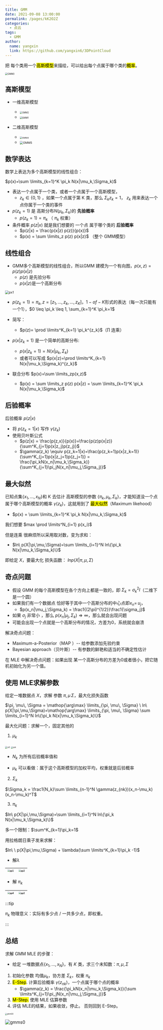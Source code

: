 ```yaml
---
title: GMM
date: 2021-09-08 13:00:00
permalink: /pages/kK2O2Z
categories: 
  - 点云
tags: 
  - GMM
author: 
  name: yangxin
  link: https://github.com/yangxin6/3DPointCloud
---
```




把 每个类用一个<mark>高斯模型</mark>来描绘，可以给出每个点属于哪个类的<mark>概率</mark>。

<img src="https://cdn.jsdelivr.net/gh/yangxin6/img-hosting@master/images/GMM0.41qkle17dm40.gif" alt="GMM0" style="zoom:50%;" />

## 高斯模型

- 一维高斯模型
  - <img src="https://cdn.jsdelivr.net/gh/yangxin6/img-hosting@master/images/GMM2.5oqjeo00ecw0.jpg" alt="GMM2" style="zoom:49%;" />
  - <img src="https://cdn.jsdelivr.net/gh/yangxin6/img-hosting@master/images/GMM1.5lrerp01o9s0.jpg" alt="GMM1" style="zoom:50%;" />

- 二维高斯模型
  - <img src="https://cdn.jsdelivr.net/gh/yangxin6/img-hosting@master/images/GMM4.67fifem81pw.jpg" alt="GMM4" style="zoom:48%;" />
  - <img src="https://cdn.jsdelivr.net/gh/yangxin6/img-hosting@master/images/GMM5.5jgb1ej00lg0.jpg" alt="GMM5" style="zoom:67%;" />



## 数学表达

数学上表达为多个高斯模型的线性组合：



$p(x)=\sum \limits_{k=1}^K \pi_k N(x|\mu_k,\Sigma_k)$



- 表达一个点属于一个类，或者一个点属于一个高斯模型，
  - $z_k \in \{0,1\}$ ，如果一个点属于第 K 类，那么 $\Sigma_k z_k =1$， $z_k$ 用来表达一个点你属于一个类的事件
- $p(z_k=1)$ 是 高斯分布$N(\mu_k,\Sigma_k)$的 **先验概率** 
  - $p(z_k=1) = \pi_k$ （ $\pi_k$ 权重）
- 条件概率 $p(z|x)$ 就是我们想要的 一个点 属于哪个类的 **后验概率**
  - $p(z|x) = \frac{p(x|z)  p(z)}{p(x)}$
  - $p(x) = \sum \limits_z p(z) p(x|z)$ （整个 GMM模型）



## 线性组合

- GMM多个高斯模型的线性组合，所以GMM 建模为一个有向图，$p(x,z) = p(z)p(x|z)$
  - $p(z)$ 是先验分布
  - $p(x|z)$是一个高斯分布

<img src="https://cdn.jsdelivr.net/gh/yangxin6/img-hosting@master/images/px1.924mz9hhyes.jpg" alt="px1" style="zoom:75%;" />

- $p(z_k=1) = \pi_k, z=[z_1,...,z_k,...,z_K]$，$1-of-K$形式的表达（每一次只能有一个1），$0 \leq \pi_k \leq 1, \sum_{k=1}^K \pi_k=1$
- 简写：
  - $p(z)= \prod \limits^K_{k=1} \pi_k^{z_k}$（$\prod$ 连乘）

- $p(x|z_k=1)$ 是一个简单的高斯分布:
  - $p(x|z_k=1)=N(x|\mu_k,\Sigma_k)$
  - 或者可以写成 $p(x|z)=\prod \limits^K_{k=1} N(x|\mu_k,\Sigma_k)^{z_k}$
- 联合分布 $p(x)=\sum \limits_zp(x,z)$
  - $p(x) = \sum \limits_z p(z) p(x|z) = \sum \limits_{k=1}^K \pi_k N(x|\mu_k,\Sigma_k)$





## 后验概率

后验概率 $p(z|x)$ 

- 将 $p(z_k=1|x)$ 写作 $\gamma(z_k)$
- 使用贝叶斯公式
  - $p(z|x) = \frac{p(z,x)}{p(x)}=\frac{p(z)p(x|z)}{\sum^K_{j=1}p(x|z_j)p(z_j)}$
  - $\gamma(z_k) \equiv p(z_k=1|x)=\frac{p(z_k=1)p(x|z_k=1)}{\sum^K_{j=1}p(x|z_j=1)p(z_j=1)} = \frac{\pi_kN(x_n|\mu_k,\Sigma_k)}{\sum^K_{j=1}\pi_jN(x_n|\mu_j,\Sigma_j)}$



## 最大似然

已知点集$\{x_1,...,x_N\}$和 K 去估计 高斯模型的参数 $\{\pi_k,\mu_k, \Sigma_k\}$，才能知道没一个点属于哪个高斯模型的概率 $\gamma(z_k)$，这就用到了 <mark>最大似然</mark>（Maximum likehood）



- $p(x) = \sum \limits_{k=1}^K \pi_k N(x|\mu_k,\Sigma_k)$ 



我们想要 $max \prod \limits^N_{i=1} p(x_i)$

但是连乘 很麻烦所以采用取对数，变为求和：



- $ln\ p(X|\pi,\mu,\Sigma)=\sum \limits_{i=1}^N ln\{\pi_k N(x|\mu_k,\Sigma_k)\}$

即给定 $X$，要最大化 损失函数： $lnp(X|\pi,\mu,\Sigma)$ 



## 奇点问题

- 假设 GMM 的每个高斯模型在各个方向上都是一致的，即 $\Sigma_k = \sigma^2_kI$（二维下是一个圆）
- 如果我们有一个数据点 恰好等于其中一个高斯分布的中心点即$x_n=\,u_j$， 
  - $p(x_n|\mu_j,\Sigma_k) = \frac1{(2\pi)^{1/2}}\frac1{\sigma_j}$ 
- 如果 $\sigma_j$ 非常小 ，那么 $p(x_n|\mu_j,\Sigma_k) \Rightarrow \infty$，那么就会出现问题
- 可能会出现一个点就是一个高斯分布的情况，方差为0，系统就会崩溃



解决奇点问题：

- Maximum-a-Posterior（MAP ）-- 给参数添加先验约束
- Bayesian approach（贝叶斯）-- 有参数的鲜艳和适当的不确定性估计



在 MLE 中解决奇点问题：如果出现 某一个高斯分布的方差为0或者很小，把它随机初始化为另一个值。



## 使用 MLE求解参数

给定一堆数据点 $X$，求解 参数 $\pi, \mu\, \Sigma$，最大化损失函数

$\pi, \mu\, \Sigma = \mathop{\arg\max} \limits_{\pi, \mu\, \Sigma} \ ln\ p(X|\pi,\mu,\Sigma)=\mathop{\arg\max} \limits_{\pi, \mu\, \Sigma} \sum \limits_{i=1}^N ln\{\pi_k N(x|\mu_k,\Sigma_k)\}$



最大化问题：求解一个，固定其他的



1. $\mu_k$

<img src="https://cdn.jsdelivr.net/gh/yangxin6/img-hosting@master/images/u0.4w34mqbxr5e0.jpg" alt="u0" style="zoom:46%;" />

<img src="https://cdn.jsdelivr.net/gh/yangxin6/img-hosting@master/images/uuk.12q9l7a9mz34.png" alt="uuk" style="zoom:40%;" />

- $N_k$ 为所有后验概率值和

- $\mu_k$ 可以看做：属于这个高斯模型的加权平均，权重就是后验概率



2.  $\Sigma_k$



$\Sigma_k = \frac1{N_k}\sum \limits_{n-1}^N \gamma(z_{nk})(x_n-\mu_k)(x_n-\mu_k)^T$



3. $\pi_k$

$ln\ p(X|\pi,\mu,\Sigma)=\sum \limits_{i=1}^N ln\{\pi_k N(x|\mu_k,\Sigma_k)\}$

多一个限制：$\sum^K_{k=1}\pi_k=1$



用拉格朗日乘子发来求解：

$ln\ \ p(X|\pi,\mu,\Sigma) + \lambda(\sum \limits^K_{k=1}\pi_k -1)$

- 解$\lambda$

| <img src="https://cdn.jsdelivr.net/gh/yangxin6/img-hosting@master/images/pp1.1dwsc80vwqtc.png" alt="pp1" style="zoom:43%;" /> | <img src="https://cdn.jsdelivr.net/gh/yangxin6/img-hosting@master/images/pp2.3dvdi7fz77a0.png" alt="pp2" style="zoom:43%;" /> |
| ------------------------------------------------------------ | ------------------------------------------------------------ |

- 解 $\pi_k$

| <img src="https://cdn.jsdelivr.net/gh/yangxin6/img-hosting@master/images/pp4.76ixk4sew840.png" alt="pp4" style="zoom:43%;" /> | <img src="https://cdn.jsdelivr.net/gh/yangxin6/img-hosting@master/images/pp2.3dvdi7fz77a0.png" alt="pp2" style="zoom:43%;" /> |
| ------------------------------------------------------------ | ------------------------------------------------------------ |

:::tip

$\pi_k$ 物理意义：实际有多少点 / 一共多少点，即权重。

:::



## 总结

求解 GMM MLE 的步骤：

- 给定 一堆数据点$\{x_1,...,x_N\}$，有 $K$ 类，求三个未知数：$\pi, \mu , \Sigma$

1. 初始化参数 均值$\mu_k$，协方差 $\Sigma_k$，权重 $\pi_k$
2. <mark>E-Step</mark>. 计算后验概率 $\gamma(z_{nk})$，一个点属于哪个点的概率
   - $\gamma(z_k) = \frac{\pi_kN(x_n|\mu_k,\Sigma_k)}{\sum \limits^K_{j=1}\pi_jN(x_n|\mu_j,\Sigma_j)}$
3. <mark>M-Step.</mark> 使用 MLE 估算参数
4. 评估 MLE的结果，如果收敛，停止。 否则回到 E-Step。

<img src="https://cdn.jsdelivr.net/gh/yangxin6/img-hosting@master/images/gmm00.1cnov52knk9s.png" alt="gmm00" style="zoom:40%;" />

![gmms0](https://cdn.jsdelivr.net/gh/yangxin6/img-hosting@master/images/gmms0.5wi1sgbkeu8.png)

